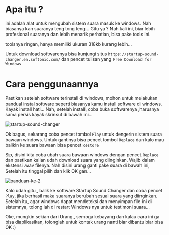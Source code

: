 # Apa itu ?

ini adalah alat untuk mengubah sistem suara masuk ke windows. Nah biasanya kan suaranya teng tong teng... Gitu ya ?
Nah kali ini, biar lebih profesional suaranya dan lebih menarik perhatian, bisa pake tools ini.

toolsnya ringan, hanya memiliki ukuran 318kb kurang lebih...

Untuk download softwarenya bisa kunjungi situs ```https://startup-sound-changer.en.softonic.com/``` dan pencet tulisan yang ```Free Download for Windows```

# Cara penggunaannya

Pastikan setelah software terinstall di windows, mohon untuk melakukan pandual instal software seperti biasanya kamu install software di windows. Kayak install hati...
Nah, setelah install, coba buka softwarenya ,harusnya sama persis kayak skrinsut di bawah ini...

![startup-sound-changer](https://user-images.githubusercontent.com/70999423/219899083-0c803623-07a7-4f5d-a629-0a6a518f2646.png)

Ok bagus, sekarang coba pencet tombol ```Play``` untuk dengerin sistem suara bawaan windows. Untuk gantinya bisa pencet tombol ```Replace``` dan kalo mau balikin ke suara bawaan bisa pencet ```Restore```

Sip, disini kita coba ubah suara bawaan windows dengan pencet ```Replace``` dan pastikan kalian udah download suara yang diinginkan. Wajib dalam ekstensi .wav filenya.
Nah disini urang ganti pake suara di bawah ini, Setelah itu tinggal pilih dan klik OK gan...

![panduan-ke-2](https://user-images.githubusercontent.com/70999423/219899090-61ea00cd-42f0-42f2-960d-b23a45ba4fb3.png)

Kalo udah gitu,, balik ke software Startup Sound Changer dan coba pencet ```Play```, jika berhasil maka suaranya berubah sesuai suara yang diinginkan.
Setelah itu, agar windows dapat mendeteksi dan menyimpan file ini di sistemnya, tolong lah di restart Windows nya untuk testimoni suara...

Oke, mungkin sekian dari Urang,, semoga kebayang dan kalau cara ini ga bisa diaplikasikan, tolonglah untuk kontak urang nanti biar dibantu biar bisa OK :)


